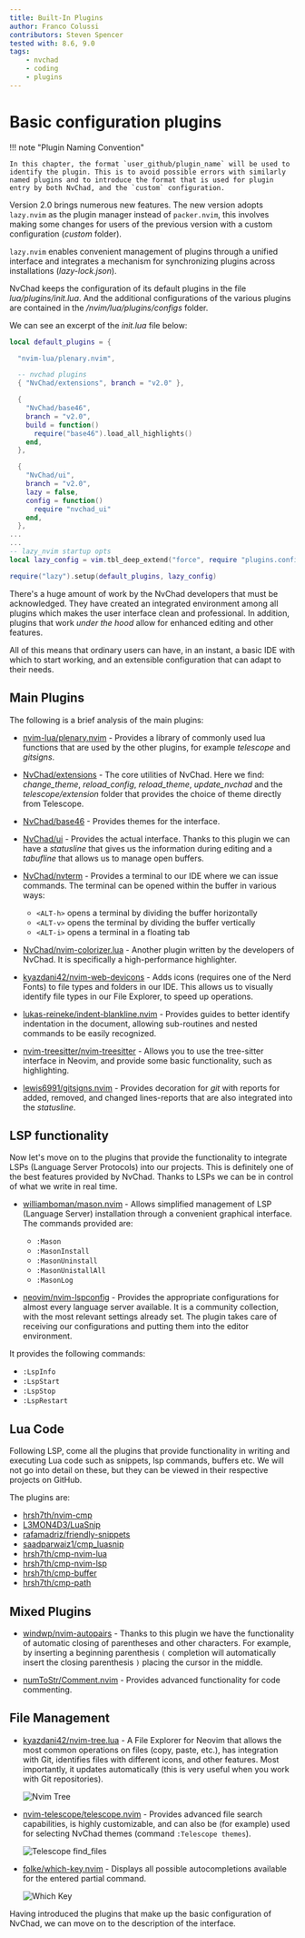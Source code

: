 ```yaml
---
title: Built-In Plugins
author: Franco Colussi
contributors: Steven Spencer
tested with: 8.6, 9.0
tags:
    - nvchad
    - coding
    - plugins
---
```


# Basic configuration plugins

!!! note "Plugin Naming Convention"

    In this chapter, the format `user_github/plugin_name` will be used to identify the plugin. This is to avoid possible errors with similarly named plugins and to introduce the format that is used for plugin entry by both NvChad, and the `custom` configuration.

Version 2.0 brings numerous new features. The new version adopts `lazy.nvim` as the plugin manager instead of `packer.nvim`, this involves making some changes for users of the previous version with a custom configuration (_custom_ folder).

`lazy.nvim` enables convenient management of plugins through a unified interface and integrates a mechanism for synchronizing plugins across installations (_lazy-lock.json_).

NvChad keeps the configuration of its default plugins in the file _lua/plugins/init.lua_. And the additional configurations of the various plugins are contained in the _/nvim/lua/plugins/configs_ folder.

We can see an excerpt of the _init.lua_ file below:

```lua
local default_plugins = {

  "nvim-lua/plenary.nvim",

  -- nvchad plugins
  { "NvChad/extensions", branch = "v2.0" },

  {
    "NvChad/base46",
    branch = "v2.0",
    build = function()
      require("base46").load_all_highlights()
    end,
  },

  {
    "NvChad/ui",
    branch = "v2.0",
    lazy = false,
    config = function()
      require "nvchad_ui"
    end,
  },
...
...
-- lazy_nvim startup opts
local lazy_config = vim.tbl_deep_extend("force", require "plugins.configs.lazy_nvim", config.lazy_nvim)

require("lazy").setup(default_plugins, lazy_config)
```

There's a huge amount of work by the NvChad developers that must be acknowledged. They have created an integrated environment among all plugins which makes the user interface clean and professional. In addition, plugins that work *under the hood* allow for enhanced editing and other features. 

All of this means that ordinary users can have, in an instant, a basic IDE with which to start working, and an extensible configuration that can adapt to their needs.  

## Main Plugins

The following is a brief analysis of the main plugins:

- [nvim-lua/plenary.nvim](https://github.com/nvim-lua/plenary.nvim) - Provides a library of commonly used lua functions that are used by the other plugins, for example *telescope* and *gitsigns*.

- [NvChad/extensions](https://github.com/NvChad/extensions) - The core utilities of NvChad. Here we find: *change_theme*, *reload_config*, *reload_theme*, *update_nvchad* and the *telescope/extension* folder that provides the choice of theme directly from Telescope.

- [NvChad/base46](https://github.com/NvChad/base46) - Provides themes for the interface.

- [NvChad/ui](https://github.com/NvChad/ui) - Provides the actual interface. Thanks to this plugin we can have a *statusline* that gives us the information during editing and a *tabufline* that allows us to manage open buffers.

- [NvChad/nvterm](https://github.com/NvChad/nvterm) - Provides a terminal to our IDE where we can issue commands. The terminal can be opened within the buffer in various ways:
  
  - `<ALT-h>` opens a terminal by dividing the buffer horizontally
  - `<ALT-v>` opens the terminal by dividing the buffer vertically
  - `<ALT-i>` opens a terminal in a floating tab 

- [NvChad/nvim-colorizer.lua](https://github.com/NvChad/nvim-colorizer.lua) - Another plugin written by the developers of NvChad. It is specifically a high-performance highlighter.

- [kyazdani42/nvim-web-devicons](https://github.com/kyazdani42/nvim-web-devicons) - Adds icons (requires one of the Nerd Fonts) to file types and folders in our IDE. This allows us to visually identify file types in our File Explorer, to speed up operations.

- [lukas-reineke/indent-blankline.nvim](https://github.com/lukas-reineke/indent-blankline.nvim) - Provides guides to better identify indentation in the document, allowing sub-routines and nested commands to be easily recognized.

- [nvim-treesitter/nvim-treesitter](https://github.com/nvim-treesitter/nvim-treesitter) - Allows you to use the tree-sitter interface in Neovim, and provide some basic functionality, such as highlighting.

- [lewis6991/gitsigns.nvim](https://github.com/lewis6991/gitsigns.nvim) - Provides decoration for *git* with reports for added, removed, and changed lines-reports that are also integrated into the *statusline*.

## LSP functionality

Now let's move on to the plugins that provide the functionality to integrate LSPs (Language Server Protocols) into our projects. This is definitely one of the best features provided by NvChad. Thanks to LSPs we can be in control of what we write in real time.

- [williamboman/mason.nvim](https://github.com/williamboman/mason.nvim) - Allows simplified management of LSP (Language Server) installation through a convenient graphical interface. The commands provided are:
  
  - `:Mason`
  - `:MasonInstall`
  - `:MasonUninstall`
  - `:MasonUnistallAll`
  - `:MasonLog`

- [neovim/nvim-lspconfig](https://github.com/neovim/nvim-lspconfig) - Provides the appropriate configurations for almost every language server available. It is a community collection, with the most relevant settings already set. The plugin takes care of receiving our configurations and putting them into the editor environment.

It provides the following commands:
  
  - `:LspInfo`
  - `:LspStart`
  - `:LspStop`
  - `:LspRestart`

## Lua Code

Following LSP, come all the plugins that provide functionality in writing and executing Lua code such as snippets, lsp commands, buffers etc. We will not go into detail on these, but they can be viewed in their respective projects on GitHub. 

The plugins are: 

- [hrsh7th/nvim-cmp](https://github.com/hrsh7th/nvim-cmp) 
- [L3MON4D3/LuaSnip](https://github.com/L3MON4D3/LuaSnip)
- [rafamadriz/friendly-snippets](https://github.com/rafamadriz/friendly-snippets)
- [saadparwaiz1/cmp_luasnip](https://github.com/saadparwaiz1/cmp_luasnip) 
- [hrsh7th/cmp-nvim-lua](https://github.com/hrsh7th/cmp-nvim-lua) 
- [hrsh7th/cmp-nvim-lsp](https://github.com/hrsh7th/cmp-nvim-lsp) 
- [hrsh7th/cmp-buffer](https://github.com/hrsh7th/cmp-buffer)
- [hrsh7th/cmp-path](https://github.com/hrsh7th/cmp-path)

## Mixed Plugins

- [windwp/nvim-autopairs](https://github.com/windwp/nvim-autopairs) - Thanks to this plugin we have the functionality of automatic closing of parentheses and other characters. For example, by inserting a beginning parenthesis `(` completion will automatically insert the closing parenthesis `)` placing the cursor in the middle.

- [numToStr/Comment.nvim](https://github.com/numToStr/Comment.nvim) - Provides advanced functionality for code commenting.

## File Management

- [kyazdani42/nvim-tree.lua](https://github.com/kyazdani42/nvim-tree.lua) - A File Explorer for Neovim that allows the most common operations on files (copy, paste, etc.), has integration with Git, identifies files with different icons, and other features. Most importantly, it updates automatically (this is very useful when you work with Git repositories).
  
  ![Nvim Tree](../images/nvim_tree.png)

- [nvim-telescope/telescope.nvim](https://github.com/nvim-telescope/telescope.nvim) - Provides advanced file search capabilities, is highly customizable, and can also be (for example) used for selecting NvChad themes (command `:Telescope themes`).
  
  ![Telescope find_files](../images/telescope_find_files.png)

- [folke/which-key.nvim](https://github.com/folke/which-key.nvim) - Displays all possible autocompletions available for the entered partial command.
  
  ![Which Key](../images/which_key.png)

Having introduced the plugins that make up the basic configuration of NvChad, we can move on to the description of the interface.
